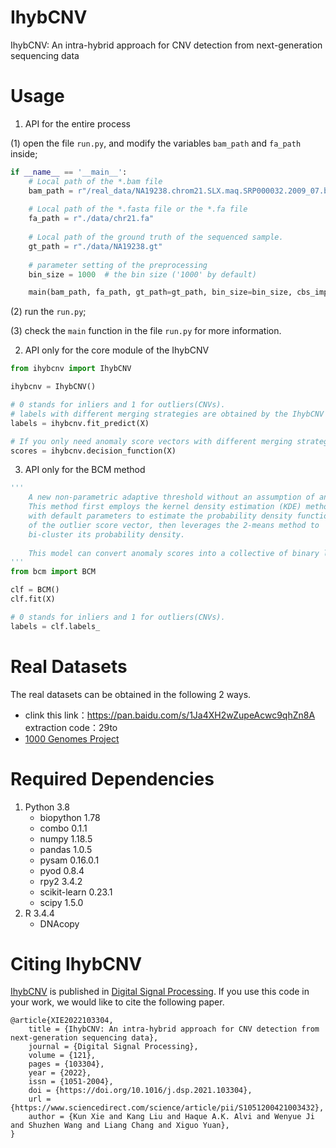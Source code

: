 # IhybCNV

IhybCNV: An intra-hybrid approach for CNV detection from next-generation sequencing data </br>

# Usage

1. API for the entire process

(1) open the file `run.py`, and modify the variables `bam_path` and `fa_path` inside;

```python
if __name__ == '__main__':
    # Local path of the *.bam file
    bam_path = r"/real_data/NA19238.chrom21.SLX.maq.SRP000032.2009_07.bam"
    
    # Local path of the *.fasta file or the *.fa file
    fa_path = r"./data/chr21.fa"
    
    # Local path of the ground truth of the sequenced sample.
    gt_path = r"./data/NA19238.gt"
    
    # parameter setting of the preprocessing
    bin_size = 1000  # the bin size ('1000' by default)

    main(bam_path, fa_path, gt_path=gt_path, bin_size=bin_size, cbs_imp='python')
```

   (2) run the `run.py`;

   (3) check the `main` function in the file `run.py` for more information.

2. API only for the core module of the IhybCNV

```python
from ihybcnv import IhybCNV

ihybcnv = IhybCNV()

# 0 stands for inliers and 1 for outliers(CNVs).
# labels with different merging strategies are obtained by the IhybCNV and the BCM method
labels = ihybcnv.fit_predict(X) 

# If you only need anomaly score vectors with different merging strategies.
scores = ihybcnv.decision_function(X)
```

3. API only for the BCM method

```python
'''
    A new non-parametric adaptive threshold without an assumption of any distributions.
    This method first employs the kernel density estimation (KDE) method
    with default parameters to estimate the probability density function
    of the outlier score vector, then leverages the 2-means method to
    bi-cluster its probability density. 
    
    This model can convert anomaly scores into a collective of binary labels that can 		indicate whether each       point is outliers or not.
'''
from bcm import BCM

clf = BCM()
clf.fit(X)

# 0 stands for inliers and 1 for outliers(CNVs).
labels = clf.labels_

```

# Real Datasets

The real datasets can be obtained in the following 2 ways.

- clink this link：https://pan.baidu.com/s/1Ja4XH2wZupeAcwc9qhZn8A extraction code：29to
- [1000 Genomes Project](https://www.internationalgenome.org/)

# Required Dependencies

1. Python 3.8            
   - biopython     1.78
   - combo         0.1.1
   - numpy         1.18.5
   - pandas        1.0.5
   - pysam         0.16.0.1
   - pyod          0.8.4
   - rpy2          3.4.2
   - scikit-learn  0.23.1
   - scipy         1.5.0
2. R 3.4.4
   - DNAcopy

# Citing IhybCNV

[IhybCNV](https://www.sciencedirect.com/science/article/pii/S1051200421003432?via%3Dihub) is published in [Digital Signal Processing](https://www.journals.elsevier.com/digital-signal-processing). If you use this code in your work, we would like to cite the following paper.

```
@article{XIE2022103304,
	title = {IhybCNV: An intra-hybrid approach for CNV detection from next-generation sequencing data},
	journal = {Digital Signal Processing},
	volume = {121},
	pages = {103304},
	year = {2022},
	issn = {1051-2004},
	doi = {https://doi.org/10.1016/j.dsp.2021.103304},
	url = {https://www.sciencedirect.com/science/article/pii/S1051200421003432},
	author = {Kun Xie and Kang Liu and Haque A.K. Alvi and Wenyue Ji and Shuzhen Wang and Liang Chang and Xiguo Yuan},
}
```


